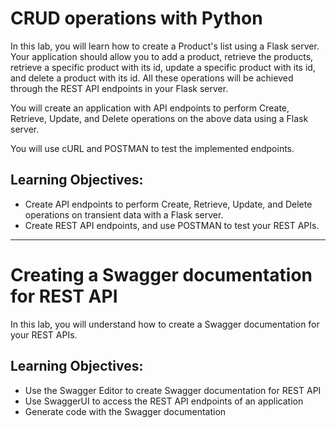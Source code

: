 # CRUD operations with Python

In this lab, you will learn how to create a Product's list using a Flask server. Your application should allow you to add a product, retrieve the products, retrieve a specific product with its id, update a specific product with its id, and delete a product with its id. All these operations will be achieved through the REST API endpoints in your Flask server.

You will create an application with API endpoints to perform Create, Retrieve, Update, and Delete operations on the above data using a Flask server.

You will use cURL and POSTMAN to test the implemented endpoints.

## Learning Objectives:
- Create API endpoints to perform Create, Retrieve, Update, and Delete operations on transient data with a Flask server.
- Create REST API endpoints, and use POSTMAN to test your REST APIs.

---

# Creating a Swagger documentation for REST API

In this lab, you will understand how to create a Swagger documentation for your REST APIs.

## Learning Objectives:
- Use the Swagger Editor to create Swagger documentation for REST API
- Use SwaggerUI to access the REST API endpoints of an application
- Generate code with the Swagger documentation